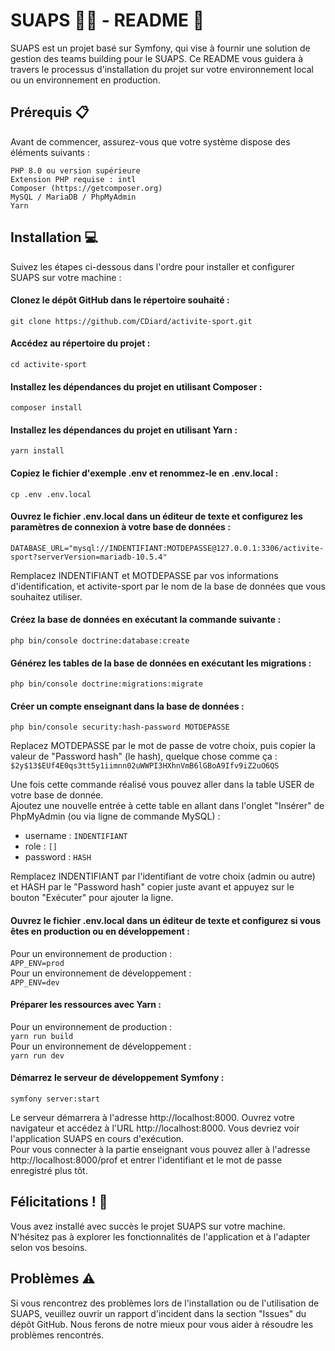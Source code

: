 # SUAPS 🏃‍♂️ - README 📝

SUAPS est un projet basé sur Symfony, qui vise à fournir une solution de gestion des teams building pour le SUAPS. Ce README vous guidera à travers le processus d'installation du projet sur votre environnement local ou un environnement en production.

## Prérequis 📋

Avant de commencer, assurez-vous que votre système dispose des éléments suivants :

    PHP 8.0 ou version supérieure
    Extension PHP requise : intl
    Composer (https://getcomposer.org)
    MySQL / MariaDB / PhpMyAdmin
    Yarn

## Installation 💻

Suivez les étapes ci-dessous dans l'ordre pour installer et configurer SUAPS sur votre machine :

#### Clonez le dépôt GitHub dans le répertoire souhaité :

`git clone https://github.com/CDiard/activite-sport.git`

#### Accédez au répertoire du projet :

`cd activite-sport`

#### Installez les dépendances du projet en utilisant Composer :

`composer install`

#### Installez les dépendances du projet en utilisant Yarn :

`yarn install`

#### Copiez le fichier d'exemple .env et renommez-le en .env.local :

`cp .env .env.local`

#### Ouvrez le fichier .env.local dans un éditeur de texte et configurez les paramètres de connexion à votre base de données :

`DATABASE_URL="mysql://INDENTIFIANT:MOTDEPASSE@127.0.0.1:3306/activite-sport?serverVersion=mariadb-10.5.4"`

Remplacez INDENTIFIANT et MOTDEPASSE par vos informations d'identification, et activite-sport par le nom de la base de données que vous souhaitez utiliser.

#### Créez la base de données en exécutant la commande suivante :

`php bin/console doctrine:database:create`

#### Générez les tables de la base de données en exécutant les migrations :

`php bin/console doctrine:migrations:migrate`

#### Créer un compte enseignant dans la base de données :

`php bin/console security:hash-password MOTDEPASSE`

Replacez MOTDEPASSE par le mot de passe de votre choix, puis copier la valeur de "Password hash" (le hash), quelque chose comme ça  :  
`$2y$13$EUf4E0qs3tt5y1iimnn02uWWPI3HXhnVmB6lGBoA9Ifv9iZ2uO6QS`

Une fois cette commande réalisé vous pouvez aller dans la table USER de votre base de donnée.  
Ajoutez une nouvelle entrée à cette table en allant dans l'onglet "Insérer" de PhpMyAdmin (ou via ligne de commande MySQL) :  
* username : `INDENTIFIANT`
* role : `[]`
* password : `HASH`  

Remplacez INDENTIFIANT par l'identifiant de votre choix (admin ou autre) et HASH par le "Password hash" copier juste avant et appuyez sur le bouton "Exécuter" pour ajouter la ligne.

#### Ouvrez le fichier .env.local dans un éditeur de texte et configurez si vous êtes en production ou en développement :

Pour un environnement de production :  
`APP_ENV=prod`  
Pour un environnement de développement :  
`APP_ENV=dev`  

#### Préparer les ressources avec Yarn :

Pour un environnement de production :  
`yarn run build`  
Pour un environnement de développement :  
`yarn run dev`

#### Démarrez le serveur de développement Symfony :

`symfony server:start`

Le serveur démarrera à l'adresse http://localhost:8000. Ouvrez votre navigateur et accédez à l'URL http://localhost:8000. Vous devriez voir l'application SUAPS en cours d'exécution.  
Pour vous connecter à la partie enseignant vous pouvez aller à l'adresse http://localhost:8000/prof et entrer l'identifiant et le mot de passe enregistré plus tôt.

## Félicitations ! 🦾

Vous avez installé avec succès le projet SUAPS sur votre machine. N'hésitez pas à explorer les fonctionnalités de l'application et à l'adapter selon vos besoins.

## Problèmes ⚠

Si vous rencontrez des problèmes lors de l'installation ou de l'utilisation de SUAPS, veuillez ouvrir un rapport d'incident dans la section "Issues" du dépôt GitHub. Nous ferons de notre mieux pour vous aider à résoudre les problèmes rencontrés.
